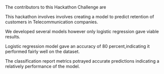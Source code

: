 The contributors to this Hackathon Challenge are
<Enock Mbaraka>
<Esther Njuguna>

This hackathon involves involves creating a model to predict retention of customers in Telecommunication companies.

We developed several models however only logistic regression gave viable results.

Logistic regression model gave an accuracy of 80 percent,indicating it performed fairly well on the dataset.

The classification report metrics potrayed accurate predictions indicating a relatively performance of the model.
